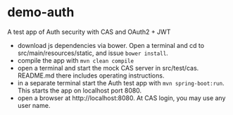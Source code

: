 demo-auth
========================

A test app of Auth security with CAS and OAuth2 + JWT

- download js dependencies via bower. Open a terminal and cd to src/main/resources/static, and issue `bower install`.
- compile the app with `mvn clean compile` 
- open a terminal and start the mock CAS server in src/test/cas. README.md there includes operating instructions.
- in a separate terminal start the Auth test app with `mvn spring-boot:run`. This starts the app on localhost port 8080.
- open a browser at http://localhost:8080. At CAS login, you may use any user name.

